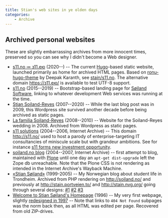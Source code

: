 ```yaml
---
title: Stian's web sites in ye olden days
categories:
    - Archive
---
```


## Archived personal websites

These are slightly embarrassing archives from more innocent times, preserved so you can see why I didn't become a Web designer.

* [s11.no ≔ з11.ею](https://s11.no/) (2020--) -- The current [Hugo](https://gohugo.io/)-based static website, launched primarily as home for archived HTML pages. Based on [ronu-hugo-theme](https://github.com/softwareyoga/ronu-hugo-theme) by Deepak Karanth, see [stain/s11.no](https://github.com/stain/s11.no). The alternative domain <https://з11.ею/> is available to test UTF-8 support.
* [s11.no](https://s11.no/archive-2015/) (2015--2019) -- Bootstrap-based landing page for [Søiland Software](https://w2.brreg.no/enhet/sok/detalj.jsp?orgnr=984699573), linking to whatever development Web services was running at the time.
* [Stian Soiland-Reyes](https://soiland-reyes.com/stian/archive-2009/) (2007--2020) -- While the last blog post was in 2009, this Wordpress site survived another decade before being archived as static pages.
* [La familia Soiland-Reyes](https://soiland-reyes.com/archive-2008/) (2008--2010) -- Website for the Soiland-Reyes wedding in 2008. Archived from Wordpress as static pages.
* [s11 solutions](https://web.archive.org/web/20060701000000*/s11.no) (2004--2006, Internet Archive) -- This domain <http://s11.no/> used to host a parody of enterprise-targeting IT consultancies of miniscule scale but with grandeur ambitions. See for instance [s11 forms new investment opportunity](https://web.archive.org/web/20060429093327/http://s11.no/News/2004-12-05). 
* [soiland.no blog](https://web.archive.org/web/20070328235352/http://soiland.no/blog) (2004--2007, Internet Archive) -- first attempt to blog, maintained with [Plone](https://plone.org/) until one day an `apt-get dist-upgrade` left the Zope db unreachable. Note that the Plone CSS is not rendering as intended in the Internet Archive's Wayback Machine.
* [«Stian Søiland»](https://soiland.no/archive-2002/) (1999-2005) -- My Norwegian blog about student life in Trondheim. Archived from PHP rendering on <http://soiland.no/> and previously at <http://stain.portveien.to/> and <http://stain.nvg.org/>  going through several designs: [#1](https://web.archive.org/web/19991110081333/http://stain.portveien.to/) [#2](https://web.archive.org/web/20000823213412/http://stain.portveien.to/) [#3](https://web.archive.org/web/20020923141939/http://stain.portveien.to:80/) 
* [Welcome to Stian Søiland's Homepage](https://soiland.no/archive-1996/) (1996) -- My very first webpage, slightly [redesigned in 1997](https://soiland.no/archive-1997/) -- Note that links to `404 Not Found` subpages was the norm back then, as all HTML was edited per page. Recovered from old ZIP-drives.
